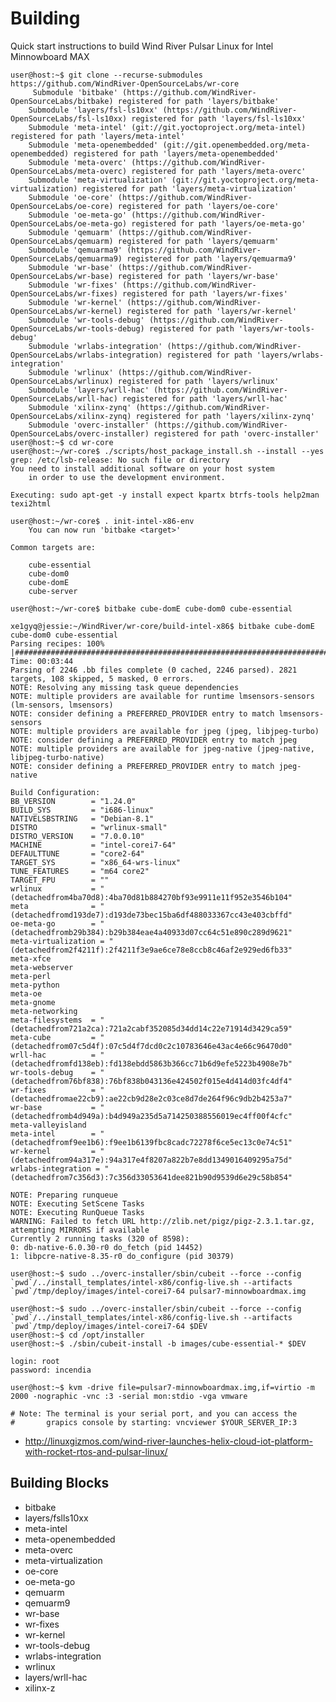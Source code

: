 Building
==

Quick start instructions to build Wind River Pulsar Linux for Intel Minnowboard MAX

    user@host:~$ git clone --recurse-submodules https://github.com/WindRiver-OpenSourceLabs/wr-core
         Submodule 'bitbake' (https://github.com/WindRiver-OpenSourceLabs/bitbake) registered for path 'layers/bitbake'
        Submodule 'layers/fsl-ls10xx' (https://github.com/WindRiver-OpenSourceLabs/fsl-ls10xx) registered for path 'layers/fsl-ls10xx'
        Submodule 'meta-intel' (git://git.yoctoproject.org/meta-intel) registered for path 'layers/meta-intel'
        Submodule 'meta-openembedded' (git://git.openembedded.org/meta-openembedded) registered for path 'layers/meta-openembedded'
        Submodule 'meta-overc' (https://github.com/WindRiver-OpenSourceLabs/meta-overc) registered for path 'layers/meta-overc'
        Submodule 'meta-virtualization' (git://git.yoctoproject.org/meta-virtualization) registered for path 'layers/meta-virtualization'
        Submodule 'oe-core' (https://github.com/WindRiver-OpenSourceLabs/oe-core) registered for path 'layers/oe-core'
        Submodule 'oe-meta-go' (https://github.com/WindRiver-OpenSourceLabs/oe-meta-go) registered for path 'layers/oe-meta-go'
        Submodule 'qemuarm' (https://github.com/WindRiver-OpenSourceLabs/qemuarm) registered for path 'layers/qemuarm'
        Submodule 'qemuarma9' (https://github.com/WindRiver-OpenSourceLabs/qemuarma9) registered for path 'layers/qemuarma9'
        Submodule 'wr-base' (https://github.com/WindRiver-OpenSourceLabs/wr-base) registered for path 'layers/wr-base'
        Submodule 'wr-fixes' (https://github.com/WindRiver-OpenSourceLabs/wr-fixes) registered for path 'layers/wr-fixes'
        Submodule 'wr-kernel' (https://github.com/WindRiver-OpenSourceLabs/wr-kernel) registered for path 'layers/wr-kernel'
        Submodule 'wr-tools-debug' (https://github.com/WindRiver-OpenSourceLabs/wr-tools-debug) registered for path 'layers/wr-tools-debug'
        Submodule 'wrlabs-integration' (https://github.com/WindRiver-OpenSourceLabs/wrlabs-integration) registered for path 'layers/wrlabs-integration'
        Submodule 'wrlinux' (https://github.com/WindRiver-OpenSourceLabs/wrlinux) registered for path 'layers/wrlinux'
        Submodule 'layers/wrll-hac' (https://github.com/WindRiver-OpenSourceLabs/wrll-hac) registered for path 'layers/wrll-hac'
        Submodule 'xilinx-zynq' (https://github.com/WindRiver-OpenSourceLabs/xilinx-zynq) registered for path 'layers/xilinx-zynq'
        Submodule 'overc-installer' (https://github.com/WindRiver-OpenSourceLabs/overc-installer) registered for path 'overc-installer'
    user@host:~$ cd wr-core
    user@host:~/wr-core$ ./scripts/host_package_install.sh --install --yes
    grep: /etc/lsb-release: No such file or directory
    You need to install additional software on your host system
        in order to use the development environment.
    
    Executing: sudo apt-get -y install expect kpartx btrfs-tools help2man texi2html 
    
    user@host:~/wr-core$ . init-intel-x86-env
        You can now run 'bitbake <target>'

    Common targets are:
    
        cube-essential 
        cube-dom0 
        cube-domE
        cube-server
    
    user@host:~/wr-core$ bitbake cube-domE cube-dom0 cube-essential
        
    xe1gyq@jessie:~/WindRiver/wr-core/build-intel-x86$ bitbake cube-domE cube-dom0 cube-essential
    Parsing recipes: 100% |###################################################################################| Time: 00:03:44
    Parsing of 2246 .bb files complete (0 cached, 2246 parsed). 2821 targets, 108 skipped, 5 masked, 0 errors.
    NOTE: Resolving any missing task queue dependencies
    NOTE: multiple providers are available for runtime lmsensors-sensors (lm-sensors, lmsensors)
    NOTE: consider defining a PREFERRED_PROVIDER entry to match lmsensors-sensors
    NOTE: multiple providers are available for jpeg (jpeg, libjpeg-turbo)
    NOTE: consider defining a PREFERRED_PROVIDER entry to match jpeg
    NOTE: multiple providers are available for jpeg-native (jpeg-native, libjpeg-turbo-native)
    NOTE: consider defining a PREFERRED_PROVIDER entry to match jpeg-native
    
    Build Configuration:
    BB_VERSION        = "1.24.0"
    BUILD_SYS         = "i686-linux"
    NATIVELSBSTRING   = "Debian-8.1"
    DISTRO            = "wrlinux-small"
    DISTRO_VERSION    = "7.0.0.10"
    MACHINE           = "intel-corei7-64"
    DEFAULTTUNE       = "core2-64"
    TARGET_SYS        = "x86_64-wrs-linux"
    TUNE_FEATURES     = "m64 core2"
    TARGET_FPU        = ""
    wrlinux           = "(detachedfrom4ba70d8):4ba70d81b884270bf93e9911e11f952e3546b104"
    meta              = "(detachedfromd193de7):d193de73bec15ba6df488033367cc43e403cbffd"
    oe-meta-go        = "(detachedfromb29b384):b29b384eae4a40933d07cc64c51e890c289d9621"
    meta-virtualization = "(detachedfrom2f4211f):2f4211f3e9ae6ce78e8ccb8c46af2e929ed6fb33"
    meta-xfce         
    meta-webserver    
    meta-perl         
    meta-python       
    meta-oe           
    meta-gnome        
    meta-networking   
    meta-filesystems  = "(detachedfrom721a2ca):721a2cabf352085d34dd14c22e71914d3429ca59"
    meta-cube         = "(detachedfrom07c5d4f):07c5d4f7dcd0c2c10783646e43ac4e66c96470d0"
    wrll-hac          = "(detachedfromfd138eb):fd138ebdd5863b366cc71b6d9efe5223b4908e7b"
    wr-tools-debug    = "(detachedfrom76bf838):76bf838b043136e424502f015e4d414d03fc4df4"
    wr-fixes          = "(detachedfromae22cb9):ae22cb9d28e2c03ce8d7de264f96c9db2b4253a7"
    wr-base           = "(detachedfromb4d949a):b4d949a235d5a714250388556019ec4ff00f4cfc"
    meta-valleyisland 
    meta-intel        = "(detachedfromf9ee1b6):f9ee1b6139fbc8cadc72278f6ce5ec13c0e74c51"
    wr-kernel         = "(detachedfrom94a317e):94a317e4f8207a822b7e8dd1349016409295a75d"
    wrlabs-integration = "(detachedfrom7c356d3):7c356d33053641dee821b90d9539d6e29c58b854"
    
    NOTE: Preparing runqueue
    NOTE: Executing SetScene Tasks
    NOTE: Executing RunQueue Tasks
    WARNING: Failed to fetch URL http://zlib.net/pigz/pigz-2.3.1.tar.gz, attempting MIRRORS if available
    Currently 2 running tasks (320 of 8598):
    0: db-native-6.0.30-r0 do_fetch (pid 14452)
    1: libpcre-native-8.35-r0 do_configure (pid 30379)
    
    user@host:~$ sudo ../overc-installer/sbin/cubeit --force --config `pwd`/../install_templates/intel-x86/config-live.sh --artifacts `pwd`/tmp/deploy/images/intel-corei7-64 pulsar7-minnowboardmax.img
    
    user@host:~$ sudo ../overc-installer/sbin/cubeit --force --config `pwd`/../install_templates/intel-x86/config-live.sh --artifacts `pwd`/tmp/deploy/images/intel-corei7-64 $DEV
    user@host:~$ cd /opt/installer
    user@host:~$ ./sbin/cubeit-install -b images/cube-essential-* $DEV

    login: root
    password: incendia

    user@host:~$ kvm -drive file=pulsar7-minnowboardmax.img,if=virtio -m 2000 -nographic -vnc :3 -serial mon:stdio -vga vmware

    # Note: The terminal is your serial port, and you can access the
    #       grapics console by starting: vncviewer $YOUR_SERVER_IP:3


- http://linuxgizmos.com/wind-river-launches-helix-cloud-iot-platform-with-rocket-rtos-and-pulsar-linux/

## Building Blocks

- bitbake
- layers/fslls10xx
- meta-intel
- meta-openembedded
- meta-overc
- meta-virtualization
- oe-core
- oe-meta-go
- qemuarm
- qemuarm9
- wr-base
- wr-fixes
- wr-kernel
- wr-tools-debug
- wrlabs-integration
- wrlinux
- layers/wrll-hac
- xilinx-z